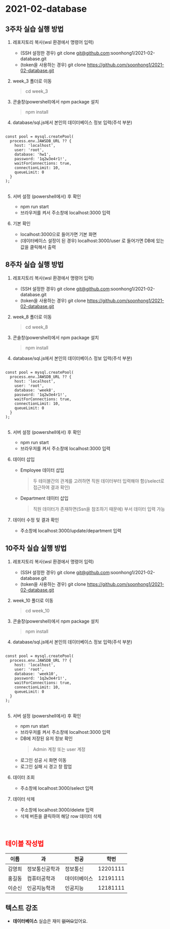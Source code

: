 # 2021-02-database

## 3주차 실습 실행 방법
1. 레포지토리 복사(wsl 환경에서 명령어 입력)
    - (SSH 설정한 경우) git clone git@github.com:soonhong1/2021-02-database.git
    - (token을 사용하는 경우) git clone https://github.com/soonhong1/2021-02-database.git

2. week_3 폴더로 이동
    > cd week_3

3. 콘솔창(powershell)에서 npm package 설치
    > npm install

4. database/sql.js에서 본인의 데이터베이스 정보 입력(주석 부분)
<pre>
<code>
const pool = mysql.createPool(
  process.env.JAWSDB_URL ?? {
    host: 'localhost',
    user: 'root',
    database: 'hw1',
    password: '1q2w3e4r1!',
    waitForConnections: true,
    connectionLimit: 10,
    queueLimit: 0
  }
);
</code>
</pre>

5. 서버 설정 (powershell에서) 후 확인
    - npm run start
    - 브라우저를 켜서 주소창에 localhost:3000 입력

6. 기본 확인
    - localhost:3000으로 들어가면 기본 화면
    - (데이터베이스 설정이 된 경우) localhost:3000/user 로 들어가면 DB에 있는 값을 클릭해서 출력

## 8주차 실습 실행 방법
1. 레포지토리 복사(wsl 환경에서 명령어 입력)
    - (SSH 설정한 경우) git clone git@github.com:soonhong1/2021-02-database.git
    - (token을 사용하는 경우) git clone https://github.com/soonhong1/2021-02-database.git

2. week_8 폴더로 이동
    > cd week_8

3. 콘솔창(powershell)에서 npm package 설치
    > npm install
    
4. database/sql.js에서 본인의 데이터베이스 정보 입력(주석 부분)
<pre>
<code>
const pool = mysql.createPool(
  process.env.JAWSDB_URL ?? {
    host: 'localhost',
    user: 'root',
    database: 'week8', 
    password: '1q2w3e4r1!',
    waitForConnections: true,
    connectionLimit: 10,
    queueLimit: 0
  }
);
</code>
</pre>

5. 서버 설정 (powershell에서) 후 확인
    - npm run start
    - 브라우저를 켜서 주소창에 localhost:3000 입력

6. 데이터 삽입
    - Employee 데이터 삽입
        > 두 테이블간의 관계를 고려하면 직원 데이터부터 입력해야 함(/select로 접근하여 결과 확인)
    - Department 데이터 삽입
        > 직원 데이터가 존재하면(Ssn을 참조하기 때문에) 부서 데이터 입력 가능

7. 데이터 수정 및 결과 확인
    - 주소창에 localhost:3000/update/department 입력

## 10주차 실습 실행 방법
1. 레포지토리 복사(wsl 환경에서 명령어 입력)
    - (SSH 설정한 경우) git clone git@github.com:soonhong1/2021-02-database.git
    - (token을 사용하는 경우) git clone https://github.com/soonhong1/2021-02-database.git

2. week_10 폴더로 이동
    > cd week_10

3. 콘솔창(powershell)에서 npm package 설치
    > npm install

4. database/sql.js에서 본인의 데이터베이스 정보 입력(주석 부분)
<pre>
<code>
const pool = mysql.createPool(
  process.env.JAWSDB_URL ?? {
    host: 'localhost',
    user: 'root',
    database: 'week10', 
    password: '1q2w3e4r1!',
    waitForConnections: true,
    connectionLimit: 10,
    queueLimit: 0
  }
);
</code>
</pre>

5. 서버 설정 (powershell에서) 후 확인
    - npm run start
    - 브라우저를 켜서 주소창에 localhost:3000 입력
    - DB에 저장된 유저 정보 확인
        > Admin 계정 또는 user 계정
    - 로그인 성공 시 화면 이동
    - 로그인 실패 시 경고 창 팝업

6. 데이터 조회
    - 주소창에 localhost:3000/select 입력

7. 데이터 삭제
    - 주소창에 localhost:3000/delete 입력
    - 삭제 버튼을 클릭하여 해당 row 데이터 삭제 

<br>

## <span style="color:red">테이블 작성법</span>

이름|과|전공|학번
---|---|---|---|
김영희|정보통신공학과|정보통신|12201111|
홍길동|컴퓨터공학과|데이터베이스|12191111|
이순신|인공지능학과|인공지능|12181111|

## 텍스트 강조

- **데이터베이스** 실습은 재미 ~~없어요~~있어요.
